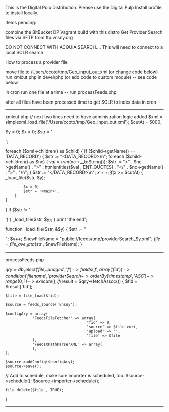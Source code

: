 This is the Digital Pulp Distribution.  Please use the Digital Pulp Install profile to install locally.

Items pending:

combine the BitBucket DP Vagrant build with this distro
Get Provider Search files via SFTP from ftp.vnsny.org

DO NOT CONNECT WITH ACQUIA SEARCH....
	This will need to connect to a local SOLR search

How to process a provider file 	

move file to /Users/ccoto/tmp/Geo_input_out.xml  (or change code below)
run xmlcut.php in devel/php  (or add code to custom module) -- see code below

in cron run one file at a time --
  run processFeeds.php 

 after all files have been processed
    time to get SOLR to index data in cron
    




***********************************************************************************************************************
xmlcut.php
// next two lines need to have administration logic added
$xml = simplexml_load_file('/Users/ccoto/tmp/Geo_input_out.xml');
$cutAt = 5000;

$y = 0;
$x = 0;
$str = '<main>';

foreach ($xml->children() as $child)
{
	if ($child->getName() == 'DATA_RECORD') {
		$str .= "<DATA_RECORD>\n"; 
		foreach ($child->children() as $nc) {
			$val = trim($nc->__toString());
			$str .= "<" . $nc->getName() . ">" . htmlentities($val , ENT_QUOTES) .  "</" . $nc->getName() . ">" . "\n";
		}
		$str .= "</DATA_RECORD>\n"; 
		$x++;
		if ($x >= $cutAt) {
			_load_file($str, $y);

	    	$x = 0;
	    	$str = '<main>';
		}
	}
}
if ($str != '<main>') {
	_load_file($str, $y);
}
print 'the end';


function _load_file($str, &$y) {
	$str .= "</main>";
	$y++;
	$newFileName = "public://feeds/tmp/providerSearch_$y.xml";
	$file = file_save_data($str , $newFileName);
}


***********************************************************************************************************************
processFeeds.php


$qry = db_select('file_managed' , 'f')
    ->fields('f' , array(
        'fid'
    ))
    ->condition('filename' , 'providerSearch%.xml' , 'like')
    ->orderBy('timestamp' , 'ASC')
    ->range(0,1)
    ->execute();
if ($result = $qry->fetchAssoc()) {
   $fid = $result['fid'];

	$file = file_load($fid);

    $source = feeds_source('vnsny');

	$configAry = array(
                'FeedsFileFetcher' => array(
                                        'fid' => 0,
                                        'source' => $file->uri,
                                        'upload' => '',
                                        'file' => $file
                ),
                'FeedsXPathParserXML' => array(
                ),
	);
 
    $source->addConfig($configAry);
    $source->save();

  // Add to schedule, make sure importer is scheduled, too.
	$source->schedule();
	$source->importer->schedule();

    file_delete($file , TRUE);
}

***********************************************************************************************************************




